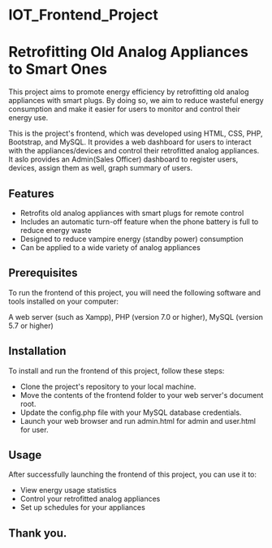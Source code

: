 # IOT_Frontend_Project
# Retrofitting Old Analog Appliances to Smart Ones 

This project aims to promote energy efficiency by retrofitting old analog appliances with smart plugs. By doing so, we aim to reduce wasteful energy consumption and make it easier for users to monitor and control their energy use.

This is the project's frontend, which was developed using HTML, CSS, PHP, Bootstrap, and MySQL. It provides a web dashboard for users to interact with the appliances/devices and control their retrofitted analog appliances. It aslo provides an Admin(Sales Officer) dashboard to register users, devices, assign them as well, graph summary of users. 


## Features
* Retrofits old analog appliances with smart plugs for remote control
* Includes an automatic turn-off feature when the phone battery is full to reduce energy waste
* Designed to reduce vampire energy (standby power) consumption
* Can be applied to a wide variety of analog appliances


## Prerequisites
To run the frontend of this project, you will need the following software and tools installed on your computer:

A web server (such as Xampp),
PHP (version 7.0 or higher),
MySQL (version 5.7 or higher)

## Installation
To install and run the frontend of this project, follow these steps:

* Clone the project's repository to your local machine.
* Move the contents of the frontend folder to your web server's document root.
* Update the config.php file with your MySQL database credentials.
* Launch your web browser and run admin.html for admin and user.html for user.

## Usage
After successfully launching the frontend of this project, you can use it to:

* View energy usage statistics
* Control your retrofitted analog appliances
* Set up schedules for your appliances


## Thank you.
